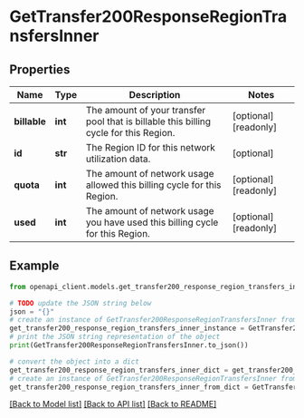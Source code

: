 # GetTransfer200ResponseRegionTransfersInner


## Properties

Name | Type | Description | Notes
------------ | ------------- | ------------- | -------------
**billable** | **int** | The amount of your transfer pool that is billable this billing cycle for this Region. | [optional] [readonly] 
**id** | **str** | The Region ID for this network utilization data. | [optional] 
**quota** | **int** | The amount of network usage allowed this billing cycle for this Region. | [optional] [readonly] 
**used** | **int** | The amount of network usage you have used this billing cycle for this Region. | [optional] [readonly] 

## Example

```python
from openapi_client.models.get_transfer200_response_region_transfers_inner import GetTransfer200ResponseRegionTransfersInner

# TODO update the JSON string below
json = "{}"
# create an instance of GetTransfer200ResponseRegionTransfersInner from a JSON string
get_transfer200_response_region_transfers_inner_instance = GetTransfer200ResponseRegionTransfersInner.from_json(json)
# print the JSON string representation of the object
print(GetTransfer200ResponseRegionTransfersInner.to_json())

# convert the object into a dict
get_transfer200_response_region_transfers_inner_dict = get_transfer200_response_region_transfers_inner_instance.to_dict()
# create an instance of GetTransfer200ResponseRegionTransfersInner from a dict
get_transfer200_response_region_transfers_inner_from_dict = GetTransfer200ResponseRegionTransfersInner.from_dict(get_transfer200_response_region_transfers_inner_dict)
```
[[Back to Model list]](../README.md#documentation-for-models) [[Back to API list]](../README.md#documentation-for-api-endpoints) [[Back to README]](../README.md)


